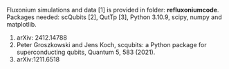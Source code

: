 Fluxonium simulations and data [1] is provided in folder: **refluxoniumcode**. <br>
Packages needed: scQubits [2], QutTp [3], Python 3.10.9, scipy, numpy and matplotlib. <br>
1. arXiv: 2412.14788 <br>
2. Peter Groszkowski and Jens Koch, scqubits: a Python package for superconducting qubits, Quantum 5, 583 (2021).<br>
3. arXiv:1211.6518<br>
